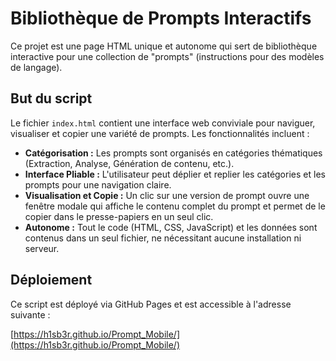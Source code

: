 # Bibliothèque de Prompts Interactifs

Ce projet est une page HTML unique et autonome qui sert de bibliothèque interactive pour une collection de "prompts" (instructions pour des modèles de langage).

## But du script

Le fichier `index.html` contient une interface web conviviale pour naviguer, visualiser et copier une variété de prompts. Les fonctionnalités incluent :

*   **Catégorisation :** Les prompts sont organisés en catégories thématiques (Extraction, Analyse, Génération de contenu, etc.).
*   **Interface Pliable :** L'utilisateur peut déplier et replier les catégories et les prompts pour une navigation claire.
*   **Visualisation et Copie :** Un clic sur une version de prompt ouvre une fenêtre modale qui affiche le contenu complet du prompt et permet de le copier dans le presse-papiers en un seul clic.
*   **Autonome :** Tout le code (HTML, CSS, JavaScript) et les données sont contenus dans un seul fichier, ne nécessitant aucune installation ni serveur.

## Déploiement

Ce script est déployé via GitHub Pages et est accessible à l'adresse suivante :

[https://h1sb3r.github.io/Prompt_Mobile/](https://h1sb3r.github.io/Prompt_Mobile/)
